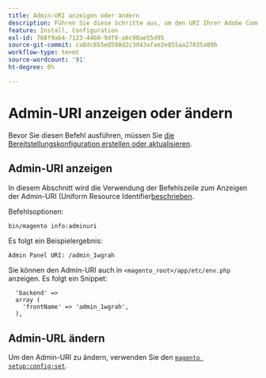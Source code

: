 ```yaml
---
title: Admin-URI anzeigen oder ändern
description: Führen Sie diese Schritte aus, um den URI Ihrer Adobe Commerce Admin-Anwendung anzuzeigen und zu ändern.
feature: Install, Configuration
exl-id: 768f9ab4-7123-4460-9df8-a6c98ae55d95
source-git-commit: ca8dc855e0598d2c3d43afae2e055aa27035a09b
workflow-type: tm+mt
source-wordcount: '91'
ht-degree: 0%

---
```


# Admin-URI anzeigen oder ändern

Bevor Sie diesen Befehl ausführen, müssen Sie [die Bereitstellungskonfiguration erstellen oder aktualisieren](deployment.md).

## Admin-URI anzeigen

In diesem Abschnitt wird die Verwendung der Befehlszeile zum Anzeigen der Admin-URI (Uniform Resource Identifier[&#x200B; beschrieben](https://www.w3.org/Protocols/rfc2616/rfc2616-sec3.html#sec3.2).

Befehlsoptionen:

```bash
bin/magento info:adminuri
```

Es folgt ein Beispielergebnis:

```
Admin Panel URI: /admin_1wgrah
```

Sie können den Admin-URI auch in `<magento_root>/app/etc/env.php` anzeigen. Es folgt ein Snippet:

```php?start_inline=1
  'backend' =>
  array (
    'frontName' => 'admin_1wgrah',
  ),
```

## Admin-URL ändern

Um den Admin-URI zu ändern, verwenden Sie den [`magento setup:config:set`](deployment.md).
